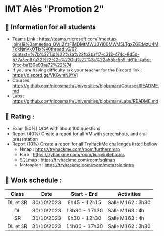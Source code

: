 # IMT Alès "Promotion 2"

## 📢 Information for all students

* Teams Link : https://teams.microsoft.com/l/meetup-join/19%3ameeting_OWI2YzFjMDMtMWU3Yi00MWM5LTgxZGEtMzU4MTdkNmVkOTIx%40thread.v2/0?context=%7b%22Tid%22%3a%22fb3baf17-c313-474c-8d5d-577a3ec97a32%22%2c%22Oid%22%3a%22a555e559-d61b-4a5c-9fcc-ba130e93aa72%22%7d
* If you are having difficulty ask your teacher for the Discord link : https://discord.gg/VKGvmN9YVj
* Courses : https://github.com/nicosmash/Universities/blob/main/Courses/README.md
* Labs : https://github.com/nicosmash/Universities/blob/main/Labs/README.md

## 📢 Rating :
* Exam (50%) QCM with about 100 questions
* Report (40%) Create a report for all VM with screenshots, and oral presentation
* Report (10%) Create a report for all TryHackMe challenges listed bellow
    * Nmap : https://tryhackme.com/room/furthernmap
    * Burp : https://tryhackme.com/room/burpsuitebasics
    * SQLmap : https://tryhackme.com/room/sqlmap
    * Metasploit : https://tryhackme.com/room/metasploitintro 

## 📢 Work schedule :
| Class  | Date  | Start - End |  Activities |
| :---: | :---: | :---------: | ------------- |
| DL et SR  | 30/10/2023  | 8h45 - 12h15 | Salle M162 : 3h30 |
| DL  | 30/10/2023  | 13h30 - 17h30  | Salle M163 : 4h |
| SR  | 31/10/2023  | 8h30 - 12h30 | Salle M163 : 4h |
| DL et SR  | 31/10/2023  | 14h00 - 17h30  | Salle M162 : 3h30 |

